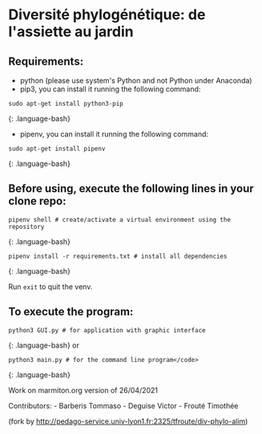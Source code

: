 # Diversité phylogénétique: de l'assiette au jardin

## Requirements:
- python (please use system's Python and not Python under Anaconda)
- pip3, you can install it running the following command:
```
sudo apt-get install python3-pip
```
{: .language-bash}
- pipenv, you can install it running the following command:
```
sudo apt-get install pipenv
```
{: .language-bash}

## Before using, execute the following lines in your clone repo:

```
pipenv shell # create/activate a virtual environment using the repository
```
{: .language-bash}
```
pipenv install -r requirements.txt # install all dependencies
```
{: .language-bash}

Run `exit` to quit the venv.


## To execute the program:

```
python3 GUI.py # for application with graphic interface
```
{: .language-bash}
or
```
python3 main.py # for the command line program</code>
```
{: .language-bash}

Work on marmiton.org version of 26/04/2021


Contributors:
    - Barberis Tommaso
    - Deguise Victor
    - Frouté Timothée

(fork by http://pedago-service.univ-lyon1.fr:2325/tfroute/div-phylo-alim)
